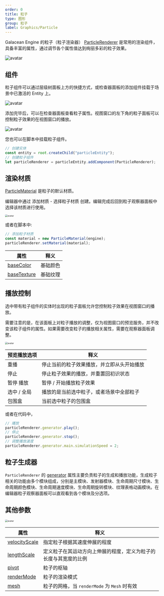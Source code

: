 ```yaml
---
order: 0
title: 粒子
type: 图形
group: 粒子
label: Graphics/Particle
---
```


Galacean Engine 的粒子（粒子渲染器） [ParticleRenderer](/apis/core/#ParticleRenderer) 是常用的渲染组件，具备丰富的属性，通过调节各个属性值达到绚丽多彩的粒子效果。

![avatar](https://mdn.alipayobjects.com/huamei_qbugvr/afts/img/A*oPEmTqfD_asAAAAAAAAAAAAADtKFAQ/original)

## 组件

粒子组件可以通过层级树面板上方的快捷方式，或检查器面板的添加组件挂载于场景中已激活的 Entity 上。

![avatar](https://mdn.alipayobjects.com/huamei_qbugvr/afts/img/A*fD8iTZUbiI4AAAAAAAAAAAAADtKFAQ/original)

添加完毕后，可以在检查器面板查看粒子属性。视图窗口的左下角的粒子面板可以控制粒子效果的在视图窗口的播放。

![avatar](https://mdn.alipayobjects.com/huamei_qbugvr/afts/img/A*KekfSb89BSIAAAAAAAAAAAAADtKFAQ/original)

您也可以在脚本中挂载粒子组件。

```ts
// 创建实体
const entity = root.createChild("particleEntity");
// 创建粒子组件
let particleRenderer = particleEntity.addComponent(ParticleRenderer);
```

## 渲染材质

[ParticleMaterial](/apis/core/#ParticleMaterial) 是粒子的默认材质。

编辑器中通过 添加材质 - 选择粒子材质 创建。编辑完成后回到粒子观察器面板中选择该材质进行使用。

<img src="https://mdn.alipayobjects.com/huamei_qbugvr/afts/img/A*l8WoQbbd6lMAAAAAAAAAAAAADtKFAQ/original" alt="avatar" style="zoom:50%;" />

或者在脚本中:

```ts
// 添加粒子材质
const material = new ParticleMaterial(engine);
particleRenderer.setMaterial(material);
```

| 属性                                                 | 释义     |
| ---------------------------------------------------- | -------- |
| [baseColor](/apis/core/#ParticleMaterial-baseColor)   | 基础颜色 |
| [baseTexture](/apis/core/#ParticleMaterial-baseColor) | 基础纹理 |

## 播放控制

选中带有粒子组件的实体时出现的粒子面板允许您控制粒子效果在视图窗口的播放。

需要注意的是，在该面板上对粒子播放的调整，仅为视图窗口的预览服务，并不改变该粒子组件的属性。如果需要改变粒子的播放相关属性，需要在观察器面板调整。

<img src="https://mdn.alipayobjects.com/huamei_qbugvr/afts/img/A*3-04T5v0xisAAAAAAAAAAAAADtKFAQ/original" alt="avatar" style="zoom:50%;" />

| 预览播放选项 | 释义                                       |
| ------------ | ------------------------------------------ |
| 重播         | 停止当前的粒子效果播放，并立即从头开始播放 |
| 停止         | 停止粒子效果的播放，并重置回初识状态       |
| 暂停 播放    | 暂停 / 开始播放粒子效果                    |
| 选中 / 全局  | 播放的是当前选中粒子，或者场景中全部粒子   |
| 包围盒       | 当前选中粒子的包围盒                       |

或者在代码中，

```ts
// 播放
particleRenderer.generator.play();
// 停止
particleRenderer.generator.stop();
// 调整播放速度
particleRenderer.generator.main.simulationSpeed = 2;
```

## 粒子生成器

`ParticleRenderer` 的 [generator](/apis/core/#ParticleGenerator) 属性主要负责粒子的生成和播放功能，生成粒子相关的功能由多个模块组成，分别是主模块、发射器模块、生命周期尺寸模块、生命周期颜色模块、生命周期速度模块、生命周期旋转模块、纹理表格动画模块。在编辑器粒子观察器面板可以直观看到各个模块及分选项。

## 其他参数

<img src="https://mdn.alipayobjects.com/huamei_qbugvr/afts/img/A*MiCESpgK-LwAAAAAAAAAAAAADtKFAQ/original" alt="avatar" style="zoom:50%;" />

| 属性 | 释义 |
| --- | --- |
| [velocityScale](/apis/core/#ParticleRenderer-velocityScale) | 指定粒子根据其速度伸展的程度 |
| [lengthScale](/apis/core/#ParticleRenderer-lengthScale) | 定义粒子在其运动方向上伸展的程度，定义为粒子的长度与其宽度的比例 |
| [pivot](/apis/core/#ParticleRenderer-pivot) | 粒子的枢轴 |
| [renderMode](/apis/core/#ParticleRenderer-renderMode) | 粒子的渲染模式 |
| [mesh](/apis/core/#ParticleRenderer-mesh) | 粒子的网格，当 `renderMode` 为 `Mesh` 时有效 |
